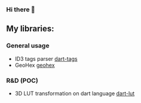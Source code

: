 ### Hi there 👋

<!--
**NiKoTron/NiKoTron** is a ✨ _special_ ✨ repository because its `README.md` (this file) appears on your GitHub profile.

Here are some ideas to get you started:

- 🔭 I’m currently working on ...
- 🌱 I’m currently learning ...
- 👯 I’m looking to collaborate on ...
- 🤔 I’m looking for help with ...
- 💬 Ask me about ...
- 📫 How to reach me: ...
- 😄 Pronouns: ...
- ⚡ Fun fact: ...
-->

## My libraries:
### General usage
- ID3 tags parser [dart-tags](https://github.com/NiKoTron/dart-tags)
- GeoHex [geohex](https://github.com/NiKoTron/geohex)

### R&D (POC)
- 3D LUT transformation on dart language [dart-lut](https://github.com/NiKoTron/dart-lut)
